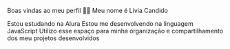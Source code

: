 Boas vindas ao meu perfil 💙💙
Meu nome é Livia Candido

Estou estudando na Alura
Estou me desenvolvendo na linguagem JavaScript
Utilizo esse espaço para minha organização e compartilhamento dos meu projetos desenvolvidos
